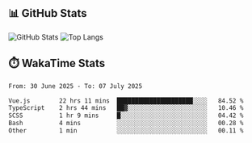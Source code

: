 ## 📊 GitHub Stats
![GitHub Stats](https://github-readme-stats.vercel.app/api?username=fe-brweb&show_icons=true&theme=shades-of-purple)
![Top Langs](https://github-readme-stats.vercel.app/api/top-langs/?username=fe-brweb&layout=compact&theme=shades-of-purple)

## ⏱️ WakaTime Stats
<!--START_SECTION:waka-->

```txt
From: 30 June 2025 - To: 07 July 2025

Vue.js        22 hrs 11 mins  █████████████████████░░░░   84.52 %
TypeScript    2 hrs 44 mins   ██▓░░░░░░░░░░░░░░░░░░░░░░   10.46 %
SCSS          1 hr 9 mins     █░░░░░░░░░░░░░░░░░░░░░░░░   04.42 %
Bash          4 mins          ░░░░░░░░░░░░░░░░░░░░░░░░░   00.28 %
Other         1 min           ░░░░░░░░░░░░░░░░░░░░░░░░░   00.11 %
```

<!--END_SECTION:waka-->
